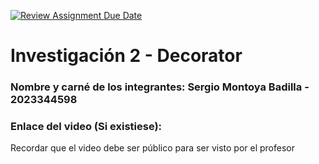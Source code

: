 [![Review Assignment Due Date](https://classroom.github.com/assets/deadline-readme-button-22041afd0340ce965d47ae6ef1cefeee28c7c493a6346c4f15d667ab976d596c.svg)](https://classroom.github.com/a/irq-J4vi)
# Investigación 2 - Decorator
### Nombre y carné de los integrantes: Sergio Montoya Badilla - 2023344598

### Enlace del video (Si existiese):
Recordar que el video debe ser público para ser visto por el profesor
